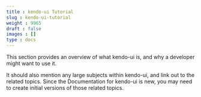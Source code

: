 ```yaml
---
title : kendo-ui Tutorial
slug : kendo-ui-tutorial
weight : 9965
draft : false
images : []
type : docs
---
```


This section provides an overview of what kendo-ui is, and why a developer might want to use it.

It should also mention any large subjects within kendo-ui, and link out to the related topics.  Since the Documentation for kendo-ui is new, you may need to create initial versions of those related topics.

